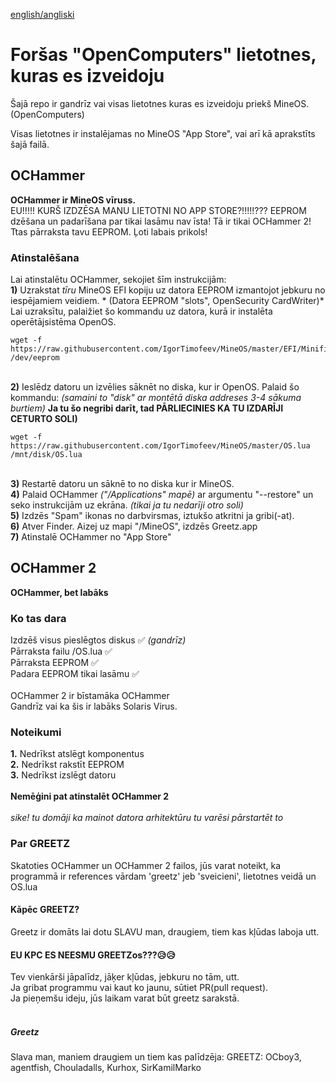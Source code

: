 [english/angliski](https://github.com/ocboy3/OC/blob/main/README_en.md)
# Foršas "OpenComputers" lietotnes, kuras es izveidoju
Šajā repo ir gandrīz vai visas lietotnes kuras es izveidoju priekš MineOS. (OpenComputers)

Visas lietotnes ir instalējamas no MineOS "App Store", vai arī kā aprakstīts šajā failā.

## OCHammer
**OCHammer ir MineOS vīruss.**<br>
EU!!!!! KURŠ IZDZĒSA MANU LIETOTNI NO APP STORE?!!!!!???
EEPROM dzēšana un padarīšana par tikai lasāmu nav īsta! Tā ir tikai OCHammer 2! Ttas pārraksta tavu EEPROM. Ļoti labais prikols!
### Atinstalēšana
Lai atinstalētu OCHammer, sekojiet šīm instrukcijām:
<br>**1)** Uzrakstat *tīru* MineOS EFI kopiju uz datora EEPROM izmantojot jebkuru no iespējamiem veidiem. * (Datora EEPROM "slots", OpenSecurity CardWriter)*
<br>Lai uzraksītu, palaižiet šo kommandu uz datora, kurā ir instalēta operētājsistēma OpenOS.
```
wget -f https://raw.githubusercontent.com/IgorTimofeev/MineOS/master/EFI/Minified.lua /dev/eeprom
```
<br>**2)** Ieslēdz datoru un izvēlies sāknēt no diska, kur ir OpenOS. Palaid šo kommandu: *(samaini to "disk" ar montētā diska addreses 3-4 sākuma burtiem)* **Ja tu šo negribi darīt, tad PĀRLIECINIES KA TU IZDARĪJI CETURTO SOLI)**
<br> 
```
wget -f https://raw.githubusercontent.com/IgorTimofeev/MineOS/master/OS.lua /mnt/disk/OS.lua
```
<br>**3)** Restartē datoru un sāknē to no diska kur ir MineOS.
<br>**4)** Palaid OCHammer *("/Applications" mapē)* ar argumentu "--restore" un seko instrukcijām uz ekrāna. *(tikai ja tu nedarīji otro soli)*
<br>**5)** Izdzēs "Spam" ikonas no darbvirsmas, iztukšo atkritni ja gribi(-at).
<br>**6)** Atver Finder. Aizej uz mapi "/MineOS", izdzēs Greetz.app
<br>**7)** Atinstalē OCHammer no "App Store" 

## OCHammer 2
**OCHammer, bet labāks**<br>

### Ko tas dara
Izdzēš visus pieslēgtos diskus  ✅ *(gandrīz)*<br>
Pārraksta failu /OS.lua ✅<br>
Pārraksta EEPROM ✅<br>
Padara EEPROM tikai lasāmu ✅<br>
<br>
OCHammer 2 ir bīstamāka OCHammer<br>
Gandrīz vai ka šis ir labāks Solaris Virus.<br>

### Noteikumi
**1.** Nedrīkst atslēgt komponentus<br>
**2.** Nedrīkst rakstīt EEPROM<br>
**3.** Nedrīkst izslēgt datoru<br>
<br>
**Nemēģini pat atinstalēt OCHammer 2**<br>
<br>
*sike! tu domāji ka mainot datora arhitektūru tu varēsi pārstartēt to*
### Par GREETZ
Skatoties OCHammer un OCHammer 2 failos, jūs varat noteikt, ka programmā ir references vārdam 'greetz' jeb 'sveicieni', lietotnes veidā un OS.lua<br>
#### Kāpēc GREETZ?
Greetz ir domāts lai dotu SLAVU man, draugiem, tiem kas kļūdas laboja utt.<br>
#### EU KPC ES NEESMU GREETZos???😥😥
Tev vienkārši jāpalīdz, jāķer kļūdas, jebkuru no tām, utt.<br>
Ja gribat programmu vai kaut ko jaunu, sūtiet PR(pull request).<br>
Ja pieņemšu ideju, jūs laikam varat būt greetz sarakstā.<br>
<br>
##### Greetz
Slava man, maniem draugiem un tiem kas palīdzēja:
GREETZ: OCboy3, agentfish, Chouladalls, Kurhox, SirKamilMarko

